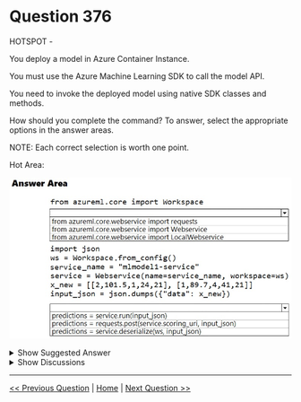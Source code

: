 # Question 376

HOTSPOT -

You deploy a model in Azure Container Instance.

You must use the Azure Machine Learning SDK to call the model API.

You need to invoke the deployed model using native SDK classes and methods.

How should you complete the command? To answer, select the appropriate options in the answer areas.

NOTE: Each correct selection is worth one point.

Hot Area:

![Question Image](../images/q376_q_0037800001.png)

<details>
  <summary>Show Suggested Answer</summary>

<img src="../images/q376_ans_0_0037900001.png" alt="Answer Image"><br>

<p>Box 1: from azureml.core.webservice import Webservice</p>
<p>The following code shows how to use the SDK to update the model, environment, and entry script for a web service to Azure Container Instances: from azureml.core import Environment from azureml.core.webservice import Webservice from azureml.core.model import Model, InferenceConfig</p>
<p>Box 2: predictions = service.run(input_json)</p>
<p>Example: The following code demonstrates sending data to the service: import json test_sample = json.dumps({&#x27;data&#x27;: [</p>
<p>[1, 2, 3, 4, 5, 6, 7, 8, 9, 10],</p>
<p>[10, 9, 8, 7, 6, 5, 4, 3, 2, 1]</p>
<p>]})</p>
<p>test_sample = bytes(test_sample, encoding=&#x27;utf8&#x27;)</p>
<p>prediction = service.run(input_data=test_sample)</p>
<p>print(prediction)</p>
<p>Reference:</p>
<p>https://docs.microsoft.com/bs-latn-ba/azure/machine-learning/how-to-deploy-azure-container-instance https://docs.microsoft.com/en-us/azure/machine-learning/how-to-troubleshoot-deployment</p>

</details>

<details>
  <summary>Show Discussions</summary>

<blockquote><p><strong>rishi_ram</strong> <code>(Thu 07 Dec 2023 13:38)</code> - <em>Upvotes: 12</em></p><p>Question was there in June 2021 Exam</p></blockquote>
<blockquote><p><strong>1q2w3e4r5t</strong> <code>(Tue 27 Feb 2024 16:21)</code> - <em>Upvotes: 9</em></p><p>given answer is correct</p></blockquote>
<blockquote><p><strong>punz61</strong> <code>(Fri 18 Oct 2024 06:42)</code> - <em>Upvotes: 2</em></p><p>given answer is correct</p></blockquote>
<blockquote><p><strong>synapse</strong> <code>(Fri 13 Sep 2024 01:18)</code> - <em>Upvotes: 2</em></p><p>Given answer is correct. 
https://docs.microsoft.com/en-us/python/api/azureml-core/azureml.core.webservice(class)?view=azure-ml-py#azureml-core-webservice-run</p></blockquote>
<blockquote><p><strong>AjoseO</strong> <code>(Tue 03 Sep 2024 05:37)</code> - <em>Upvotes: 5</em></p><p>On Exam: 03 March 2022</p></blockquote>
<blockquote><p><strong>hargur</strong> <code>(Sat 20 Apr 2024 09:52)</code> - <em>Upvotes: 2</em></p><p>on 19Oct2021</p></blockquote>
<blockquote><p><strong>azurecert2021</strong> <code>(Sun 24 Dec 2023 22:28)</code> - <em>Upvotes: 5</em></p><p>First option is correct for sure but second is wrong 
You deploy a model in Azure Container Instance so it is already deployed!
You must use the Azure Machine Learning SDK to call the model API so here ask is how to call ?
You need to invoke the deployed model using native SDK classes and methods ,again we need to invoke remember!
so second answer should be prediction = requests.post(service.scoring_uri, input_json)</p></blockquote>
<blockquote><p><strong>ning</strong> <code>(Mon 09 Dec 2024 18:21)</code> - <em>Upvotes: 1</em></p><p>Answer is correct!  WebService is not the same as normal web request, class definition here: https://docs.microsoft.com/en-us/python/api/azureml-core/azureml.core.webservice(class)?view=azure-ml-py#azureml-core-webservice-run</p></blockquote>
<blockquote><p><strong>SnowCheetah</strong> <code>(Tue 26 Dec 2023 12:49)</code> - <em>Upvotes: 10</em></p><p>The Answer is already correct with Webservice and run()

https://docs.microsoft.com/en-us/python/api/azureml-core/azureml.core.webservice(class)?view=azure-ml-py

in Webservice have method call run() to call webservice with an input. It should do the same functionality as requests.post(service.scoring_uri, input_json).
I believe that prediction = requests.post(service.scoring_uri, input_json) should not work because of the upper provided code is not include &quot;import requests&quot; to be able running post method.</p></blockquote>

<blockquote><p><strong>Maunik</strong> <code>(Tue 16 Jan 2024 18:42)</code> - <em>Upvotes: 3</em></p><p>Given answer in correct: 
https://github.com/Azure/MachineLearningNotebooks/blob/master/how-to-use-azureml/deployment/deploy-to-cloud/model-register-and-deploy.ipynb</p></blockquote>
<blockquote><p><strong>dda711</strong> <code>(Tue 14 May 2024 20:57)</code> - <em>Upvotes: 3</em></p><p>requests is not a native SDK class either</p></blockquote>
<blockquote><p><strong>pancman</strong> <code>(Fri 11 Oct 2024 20:19)</code> - <em>Upvotes: 1</em></p><p>You are mistaken; requests is a python library, which is not part of zure ML SDK. Webservice is part of SDK. The run method of Webservice calls the Webservice with the provided input. And the input parameter is the data your machine learning model expects as an input to run predictions. Here in the correct answer, we feed the json data as the input.</p></blockquote>

</details>

---

[<< Previous Question](question_375.md) | [Home](../index.md) | [Next Question >>](question_377.md)
